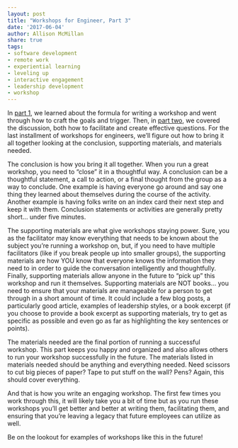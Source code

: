 ```yaml
---
layout: post
title: "Workshops for Engineer, Part 3"
date: '2017-06-04'
author: Allison McMillan
share: true
tags:
- software development
- remote work
- experiential learning
- leveling up
- interactive engagement
- leadership development
- workshop
---
```


In [part 1](http://daydreamsinruby.com/workshops-for-engineers-part-1/), we learned about the formula for writing a workshop and went through how to craft the goals and trigger. Then, in [part two](http://daydreamsinruby.com/workshops-for-engineers-part-2/), we covered the discussion, both how to facilitate and create effective questions. For the last installment of workshops for engineers, we’ll figure out how to bring it all together looking at the conclusion, supporting materials, and materials needed.

The conclusion is how you bring it all together. When you run a great workshop, you need to “close” it in a thoughtful way. A conclusion can be a thoughtful statement, a call to action, or a final thought from the group as a way to conclude. One example is having everyone go around and say one thing they learned about themselves during the course of the activity. Another example is having folks write on an index card their next step and keep it with them. Conclusion statements or activities are generally pretty short… under five minutes.

The supporting materials are what give workshops staying power. Sure, you as the facilitator may know everything that needs to be known about the subject you’re running a workshop on, but, if you need to have multiple facilitators (like if you break people up into smaller groups), the supporting materials are how YOU know that everyone knows the information they need to in order to guide the conversation intelligently and thoughtfully. Finally, supporting materials allow anyone in the future to “pick up” this workshop and run it themselves. Supporting materials are NOT books… you need to ensure that your materials are manageable for a person to get through in a short amount of time. It could include a few blog posts, a particularly good article, examples of leadership styles, or a book excerpt (if you choose to provide a book excerpt as supporting materials, try to get as specific as possible and even go as far as highlighting the key sentences or points).

The materials needed are the final portion of running a successful workshop. This part keeps you happy and organized and also allows others to run your workshop successfully in the future. The materials listed in materials needed should be anything and everything needed. Need scissors to cut big pieces of paper? Tape to put stuff on the wall? Pens? Again, this should cover everything.

And that is how you write an engaging workshop. The first few times you work through this, it will likely take you a bit of time but as you run these workshops you’ll get better and better at writing them, facilitating them, and ensuring that you’re leaving a legacy that future employees can utilize as well.

Be on the lookout for examples of workshops like this in the future!
